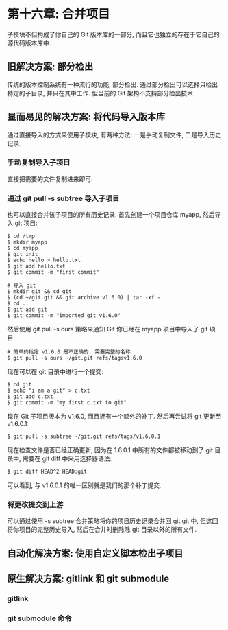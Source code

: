 # 第十六章: 合并项目 #

子模块不但构成了你自己的 Git 版本库的一部分, 而且它也独立的存在于它自己的源代码版本库中.

## 旧解决方案: 部分检出 ##

传统的版本控制系统有一种流行的功能, 部分检出. 通过部分检出可以选择只检出特定的子目录, 并只在其中工作. 但当前的 Git 架构不支持部分检出技术.

## 显而易见的解决方案: 将代码导入版本库 ##

通过直接导入的方式来使用子模块, 有两种方法: 一是手动复制文件, 二是导入历史记录.

### 手动复制导入子项目 ###

直接把需要的文件复制进来即可.

### 通过 git pull -s subtree 导入子项目 ###

也可以直接合并该子项目的所有历史记录. 首先创建一个项目仓库 myapp, 然后导入 git 项目:

```
$ cd /tmp
$ mkdir myapp
$ cd myapp
$ git init
$ echo hello > hello.txt
$ git add hello.txt
$ git commit -m "first commit"

# 导入 git
$ mkdir git && cd git
$ (cd ~/git.git && git archive v1.6.0) | tar -xf -
$ cd ..
$ git add git
$ git commit -m "imported git v1.6.0"
```

然后使用 git pull -s ours 策略来通知 Git 你已经在 myapp 项目中导入了 git 项目:

```
# 简单的指定 v1.6.0 是不正确的, 需要完整的名称
$ git pull -s ours ~/git.git refs/tagsv1.6.0
```

现在可以在 git 目录中进行一个提交:

```
$ cd git
$ echo "i am a git" > c.txt
$ git add c.txt
$ git commit -m "my first c.txt to git"
```

现在 Git 子项目版本为 v1.6.0, 而且拥有一个额外的补丁. 然后再尝试将 git 更新至 v1.6.0.1:

```
$ git pull -s subtree ~/git.git refs/tags/v1.6.0.1
```

现在检查文件是否已经正确更新, 因为在 1.6.0.1 中所有的文件都被移动到了 git 目录中, 需要在 git diff 中采用选择器语法:

```
$ git diff HEAD^2 HEAD:git
```

可以看到, 与 v1.6.0.1 的唯一区别就是我们的那个补丁提交.

### 将更改提交到上游 ###

可以通过使用 -s subtree 合并策略将你的项目历史记录合并回 git.git 中, 但这回将你项目的完整历史导入, 然后在合并时删除除 git 目录以外的所有文件.

## 自动化解决方案: 使用自定义脚本检出子项目 ##

## 原生解决方案: gitlink 和 git submodule ##

### gitlink ###

### git submodule 命令 ###
